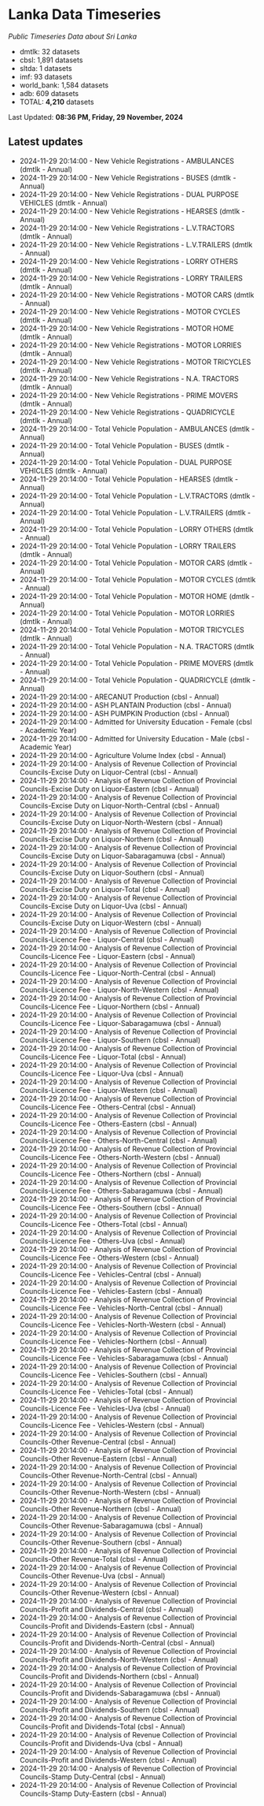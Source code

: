 # Lanka Data Timeseries
*Public Timeseries Data about Sri Lanka*

* dmtlk: 32 datasets
* cbsl: 1,891 datasets
* sltda: 1 datasets
* imf: 93 datasets
* world_bank: 1,584 datasets
* adb: 609 datasets
* TOTAL: **4,210** datasets

Last Updated: **08:36 PM, Friday, 29 November, 2024**

## Latest updates

* 2024-11-29 20:14:00 - New Vehicle Registrations - AMBULANCES (dmtlk - Annual)
* 2024-11-29 20:14:00 - New Vehicle Registrations - BUSES (dmtlk - Annual)
* 2024-11-29 20:14:00 - New Vehicle Registrations - DUAL PURPOSE VEHICLES (dmtlk - Annual)
* 2024-11-29 20:14:00 - New Vehicle Registrations - HEARSES (dmtlk - Annual)
* 2024-11-29 20:14:00 - New Vehicle Registrations - L.V.TRACTORS (dmtlk - Annual)
* 2024-11-29 20:14:00 - New Vehicle Registrations - L.V.TRAILERS (dmtlk - Annual)
* 2024-11-29 20:14:00 - New Vehicle Registrations - LORRY OTHERS (dmtlk - Annual)
* 2024-11-29 20:14:00 - New Vehicle Registrations - LORRY TRAILERS (dmtlk - Annual)
* 2024-11-29 20:14:00 - New Vehicle Registrations - MOTOR CARS (dmtlk - Annual)
* 2024-11-29 20:14:00 - New Vehicle Registrations - MOTOR CYCLES (dmtlk - Annual)
* 2024-11-29 20:14:00 - New Vehicle Registrations - MOTOR HOME (dmtlk - Annual)
* 2024-11-29 20:14:00 - New Vehicle Registrations - MOTOR LORRIES (dmtlk - Annual)
* 2024-11-29 20:14:00 - New Vehicle Registrations - MOTOR TRICYCLES (dmtlk - Annual)
* 2024-11-29 20:14:00 - New Vehicle Registrations - N.A. TRACTORS (dmtlk - Annual)
* 2024-11-29 20:14:00 - New Vehicle Registrations - PRIME MOVERS (dmtlk - Annual)
* 2024-11-29 20:14:00 - New Vehicle Registrations - QUADRICYCLE (dmtlk - Annual)
* 2024-11-29 20:14:00 - Total Vehicle Population - AMBULANCES (dmtlk - Annual)
* 2024-11-29 20:14:00 - Total Vehicle Population - BUSES (dmtlk - Annual)
* 2024-11-29 20:14:00 - Total Vehicle Population - DUAL PURPOSE VEHICLES (dmtlk - Annual)
* 2024-11-29 20:14:00 - Total Vehicle Population - HEARSES (dmtlk - Annual)
* 2024-11-29 20:14:00 - Total Vehicle Population - L.V.TRACTORS (dmtlk - Annual)
* 2024-11-29 20:14:00 - Total Vehicle Population - L.V.TRAILERS (dmtlk - Annual)
* 2024-11-29 20:14:00 - Total Vehicle Population - LORRY OTHERS (dmtlk - Annual)
* 2024-11-29 20:14:00 - Total Vehicle Population - LORRY TRAILERS (dmtlk - Annual)
* 2024-11-29 20:14:00 - Total Vehicle Population - MOTOR CARS (dmtlk - Annual)
* 2024-11-29 20:14:00 - Total Vehicle Population - MOTOR CYCLES (dmtlk - Annual)
* 2024-11-29 20:14:00 - Total Vehicle Population - MOTOR HOME (dmtlk - Annual)
* 2024-11-29 20:14:00 - Total Vehicle Population - MOTOR LORRIES (dmtlk - Annual)
* 2024-11-29 20:14:00 - Total Vehicle Population - MOTOR TRICYCLES (dmtlk - Annual)
* 2024-11-29 20:14:00 - Total Vehicle Population - N.A. TRACTORS (dmtlk - Annual)
* 2024-11-29 20:14:00 - Total Vehicle Population - PRIME MOVERS (dmtlk - Annual)
* 2024-11-29 20:14:00 - Total Vehicle Population - QUADRICYCLE (dmtlk - Annual)
* 2024-11-29 20:14:00 - ARECANUT Production (cbsl - Annual)
* 2024-11-29 20:14:00 - ASH PLANTAIN Production (cbsl - Annual)
* 2024-11-29 20:14:00 - ASH PUMPKIN Production (cbsl - Annual)
* 2024-11-29 20:14:00 - Admitted for University Education - Female (cbsl - Academic Year)
* 2024-11-29 20:14:00 - Admitted for University Education - Male (cbsl - Academic Year)
* 2024-11-29 20:14:00 - Agriculture Volume Index (cbsl - Annual)
* 2024-11-29 20:14:00 - Analysis of Revenue Collection of Provincial Councils-Excise Duty on Liquor-Central (cbsl - Annual)
* 2024-11-29 20:14:00 - Analysis of Revenue Collection of Provincial Councils-Excise Duty on Liquor-Eastern (cbsl - Annual)
* 2024-11-29 20:14:00 - Analysis of Revenue Collection of Provincial Councils-Excise Duty on Liquor-North-Central (cbsl - Annual)
* 2024-11-29 20:14:00 - Analysis of Revenue Collection of Provincial Councils-Excise Duty on Liquor-North-Western (cbsl - Annual)
* 2024-11-29 20:14:00 - Analysis of Revenue Collection of Provincial Councils-Excise Duty on Liquor-Northern (cbsl - Annual)
* 2024-11-29 20:14:00 - Analysis of Revenue Collection of Provincial Councils-Excise Duty on Liquor-Sabaragamuwa (cbsl - Annual)
* 2024-11-29 20:14:00 - Analysis of Revenue Collection of Provincial Councils-Excise Duty on Liquor-Southern (cbsl - Annual)
* 2024-11-29 20:14:00 - Analysis of Revenue Collection of Provincial Councils-Excise Duty on Liquor-Total (cbsl - Annual)
* 2024-11-29 20:14:00 - Analysis of Revenue Collection of Provincial Councils-Excise Duty on Liquor-Uva (cbsl - Annual)
* 2024-11-29 20:14:00 - Analysis of Revenue Collection of Provincial Councils-Excise Duty on Liquor-Western (cbsl - Annual)
* 2024-11-29 20:14:00 - Analysis of Revenue Collection of Provincial Councils-Licence Fee - Liquor-Central (cbsl - Annual)
* 2024-11-29 20:14:00 - Analysis of Revenue Collection of Provincial Councils-Licence Fee - Liquor-Eastern (cbsl - Annual)
* 2024-11-29 20:14:00 - Analysis of Revenue Collection of Provincial Councils-Licence Fee - Liquor-North-Central (cbsl - Annual)
* 2024-11-29 20:14:00 - Analysis of Revenue Collection of Provincial Councils-Licence Fee - Liquor-North-Western (cbsl - Annual)
* 2024-11-29 20:14:00 - Analysis of Revenue Collection of Provincial Councils-Licence Fee - Liquor-Northern (cbsl - Annual)
* 2024-11-29 20:14:00 - Analysis of Revenue Collection of Provincial Councils-Licence Fee - Liquor-Sabaragamuwa (cbsl - Annual)
* 2024-11-29 20:14:00 - Analysis of Revenue Collection of Provincial Councils-Licence Fee - Liquor-Southern (cbsl - Annual)
* 2024-11-29 20:14:00 - Analysis of Revenue Collection of Provincial Councils-Licence Fee - Liquor-Total (cbsl - Annual)
* 2024-11-29 20:14:00 - Analysis of Revenue Collection of Provincial Councils-Licence Fee - Liquor-Uva (cbsl - Annual)
* 2024-11-29 20:14:00 - Analysis of Revenue Collection of Provincial Councils-Licence Fee - Liquor-Western (cbsl - Annual)
* 2024-11-29 20:14:00 - Analysis of Revenue Collection of Provincial Councils-Licence Fee - Others-Central (cbsl - Annual)
* 2024-11-29 20:14:00 - Analysis of Revenue Collection of Provincial Councils-Licence Fee - Others-Eastern (cbsl - Annual)
* 2024-11-29 20:14:00 - Analysis of Revenue Collection of Provincial Councils-Licence Fee - Others-North-Central (cbsl - Annual)
* 2024-11-29 20:14:00 - Analysis of Revenue Collection of Provincial Councils-Licence Fee - Others-North-Western (cbsl - Annual)
* 2024-11-29 20:14:00 - Analysis of Revenue Collection of Provincial Councils-Licence Fee - Others-Northern (cbsl - Annual)
* 2024-11-29 20:14:00 - Analysis of Revenue Collection of Provincial Councils-Licence Fee - Others-Sabaragamuwa (cbsl - Annual)
* 2024-11-29 20:14:00 - Analysis of Revenue Collection of Provincial Councils-Licence Fee - Others-Southern (cbsl - Annual)
* 2024-11-29 20:14:00 - Analysis of Revenue Collection of Provincial Councils-Licence Fee - Others-Total (cbsl - Annual)
* 2024-11-29 20:14:00 - Analysis of Revenue Collection of Provincial Councils-Licence Fee - Others-Uva (cbsl - Annual)
* 2024-11-29 20:14:00 - Analysis of Revenue Collection of Provincial Councils-Licence Fee - Others-Western (cbsl - Annual)
* 2024-11-29 20:14:00 - Analysis of Revenue Collection of Provincial Councils-Licence Fee - Vehicles-Central (cbsl - Annual)
* 2024-11-29 20:14:00 - Analysis of Revenue Collection of Provincial Councils-Licence Fee - Vehicles-Eastern (cbsl - Annual)
* 2024-11-29 20:14:00 - Analysis of Revenue Collection of Provincial Councils-Licence Fee - Vehicles-North-Central (cbsl - Annual)
* 2024-11-29 20:14:00 - Analysis of Revenue Collection of Provincial Councils-Licence Fee - Vehicles-North-Western (cbsl - Annual)
* 2024-11-29 20:14:00 - Analysis of Revenue Collection of Provincial Councils-Licence Fee - Vehicles-Northern (cbsl - Annual)
* 2024-11-29 20:14:00 - Analysis of Revenue Collection of Provincial Councils-Licence Fee - Vehicles-Sabaragamuwa (cbsl - Annual)
* 2024-11-29 20:14:00 - Analysis of Revenue Collection of Provincial Councils-Licence Fee - Vehicles-Southern (cbsl - Annual)
* 2024-11-29 20:14:00 - Analysis of Revenue Collection of Provincial Councils-Licence Fee - Vehicles-Total (cbsl - Annual)
* 2024-11-29 20:14:00 - Analysis of Revenue Collection of Provincial Councils-Licence Fee - Vehicles-Uva (cbsl - Annual)
* 2024-11-29 20:14:00 - Analysis of Revenue Collection of Provincial Councils-Licence Fee - Vehicles-Western (cbsl - Annual)
* 2024-11-29 20:14:00 - Analysis of Revenue Collection of Provincial Councils-Other Revenue-Central (cbsl - Annual)
* 2024-11-29 20:14:00 - Analysis of Revenue Collection of Provincial Councils-Other Revenue-Eastern (cbsl - Annual)
* 2024-11-29 20:14:00 - Analysis of Revenue Collection of Provincial Councils-Other Revenue-North-Central (cbsl - Annual)
* 2024-11-29 20:14:00 - Analysis of Revenue Collection of Provincial Councils-Other Revenue-North-Western (cbsl - Annual)
* 2024-11-29 20:14:00 - Analysis of Revenue Collection of Provincial Councils-Other Revenue-Northern (cbsl - Annual)
* 2024-11-29 20:14:00 - Analysis of Revenue Collection of Provincial Councils-Other Revenue-Sabaragamuwa (cbsl - Annual)
* 2024-11-29 20:14:00 - Analysis of Revenue Collection of Provincial Councils-Other Revenue-Southern (cbsl - Annual)
* 2024-11-29 20:14:00 - Analysis of Revenue Collection of Provincial Councils-Other Revenue-Total (cbsl - Annual)
* 2024-11-29 20:14:00 - Analysis of Revenue Collection of Provincial Councils-Other Revenue-Uva (cbsl - Annual)
* 2024-11-29 20:14:00 - Analysis of Revenue Collection of Provincial Councils-Other Revenue-Western (cbsl - Annual)
* 2024-11-29 20:14:00 - Analysis of Revenue Collection of Provincial Councils-Profit and Dividends-Central (cbsl - Annual)
* 2024-11-29 20:14:00 - Analysis of Revenue Collection of Provincial Councils-Profit and Dividends-Eastern (cbsl - Annual)
* 2024-11-29 20:14:00 - Analysis of Revenue Collection of Provincial Councils-Profit and Dividends-North-Central (cbsl - Annual)
* 2024-11-29 20:14:00 - Analysis of Revenue Collection of Provincial Councils-Profit and Dividends-North-Western (cbsl - Annual)
* 2024-11-29 20:14:00 - Analysis of Revenue Collection of Provincial Councils-Profit and Dividends-Northern (cbsl - Annual)
* 2024-11-29 20:14:00 - Analysis of Revenue Collection of Provincial Councils-Profit and Dividends-Sabaragamuwa (cbsl - Annual)
* 2024-11-29 20:14:00 - Analysis of Revenue Collection of Provincial Councils-Profit and Dividends-Southern (cbsl - Annual)
* 2024-11-29 20:14:00 - Analysis of Revenue Collection of Provincial Councils-Profit and Dividends-Total (cbsl - Annual)
* 2024-11-29 20:14:00 - Analysis of Revenue Collection of Provincial Councils-Profit and Dividends-Uva (cbsl - Annual)
* 2024-11-29 20:14:00 - Analysis of Revenue Collection of Provincial Councils-Profit and Dividends-Western (cbsl - Annual)
* 2024-11-29 20:14:00 - Analysis of Revenue Collection of Provincial Councils-Stamp Duty-Central (cbsl - Annual)
* 2024-11-29 20:14:00 - Analysis of Revenue Collection of Provincial Councils-Stamp Duty-Eastern (cbsl - Annual)